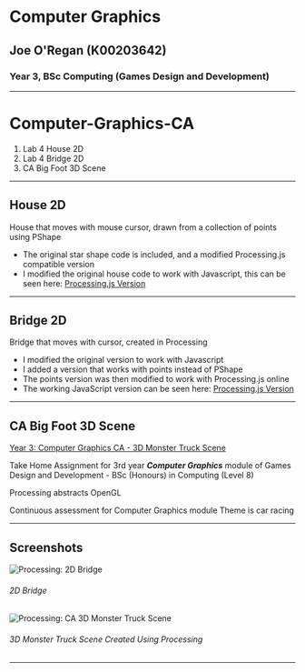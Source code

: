# Computer Graphics
## Joe O'Regan (K00203642)
### Year 3, BSc Computing (Games Design and Development)

---

# Computer-Graphics-CA

1. Lab 4 House 2D
2. Lab 4 Bridge 2D
3. CA Big Foot 3D Scene

---

## House 2D

House that moves with mouse cursor, drawn from a collection of points using PShape

* The original star shape code is included, and a modified Processing.js compatible version
* I modified the original house code to work with Javascript, this can be seen here: [Processing.js Version](http://www.joeaoregan.ie/Processing/processing.html#lab4)

---

## Bridge 2D

Bridge that moves with cursor, created in Processing
* I modified the original version to work with Javascript
* I added a version that works with points instead of PShape
* The points version was then modified to work with Processing.js online
* The working JavaScript version can be seen here: [Processing.js Version](http://www.joeaoregan.ie/Processing/processing.html#lab4)

---

## CA Big Foot 3D Scene

[Year 3: Computer Graphics CA - 3D Monster Truck Scene](https://www.joeaoregan.ie/Processing/processing.html#ca)

Take Home Assignment for 3rd year ***Computer Graphics*** module of 
Games Design and Development - BSc (Honours) in Computing (Level 8)

Processing abstracts OpenGL

Continuous assessment for Computer Graphics module
Theme is car racing

---

## Screenshots

![Processing: 2D Bridge](https://raw.githubusercontent.com/joeaoregan/LIT-Yr3-S6-Graphics/master/Screenshots/Bridge.png "Processing: 2D Bridge")
###### 2D Bridge

![Processing: CA 3D Monster Truck Scene](https://raw.githubusercontent.com/joeaoregan/LIT-Yr3-S6-Graphics/master/Screenshots/3DScene.png "3D Monster Truck Scene Created Using Processing")
###### 3D Monster Truck Scene Created Using Processing

---